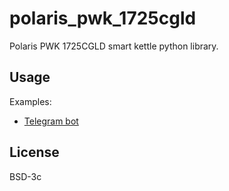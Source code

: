 # polaris_pwk_1725cgld

Polaris PWK 1725CGLD smart kettle python library.

## Usage

Examples:

- [Telegram bot](https://git.ch1p.io/homekit.git/tree/src/polaris_kettle_bot.py)

## License

BSD-3c
